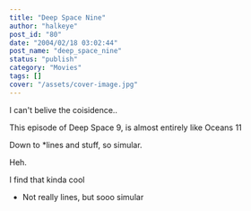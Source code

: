 ```yaml
---
title: "Deep Space Nine"
author: "halkeye"
post_id: "80"
date: "2004/02/18 03:02:44"
post_name: "deep_space_nine"
status: "publish"
category: "Movies"
tags: []
cover: "/assets/cover-image.jpg"
---
```


I can't belive the coisidence..

This episode of Deep Space 9, is almost entirely like Oceans 11  

Down to *lines and stuff, so simular.  

Heh.

I find that kinda cool

  

* Not really lines, but sooo simular